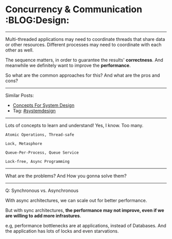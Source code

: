 # Concurrency & Communication     :BLOG:Design:


---

Multi-threaded applications may need to coordinate threads that share data or other resources. Different processes may need to coordinate with each other as well.  

The sequence matters, in order to guarantee the results' **correctness**. And meanwhile we definitely want to improve the **performance**.  

So what are the common approaches for this? And what are the pros and cons?  

---

Similar Posts:  
-   [Concepts For System Design](https://brain.dennyzhang.com/design-concept)
-   Tag: [#systemdesign](https://brain.dennyzhang.com/tag/systemdesign)

---

Lots of concepts to learn and understand! Yes, I know. Too many.  

    Atomic Operations, Thread-safe
    
    Lock, Metasphore
    
    Queue-Per-Process, Queue Service
    
    Lock-free, Async Programming

---

What are the problems? And How you gonna solve them?  

---

Q: Synchronous vs. Asynchronous  

With async architectures, we can scale out for better performance.  

But with sync architectures, **the performance may not improve, even if we are willing to add more infrastures**.  

e.g, performance bottlenecks are at applications, instead of Databases. And the application has lots of locks and even starvations.